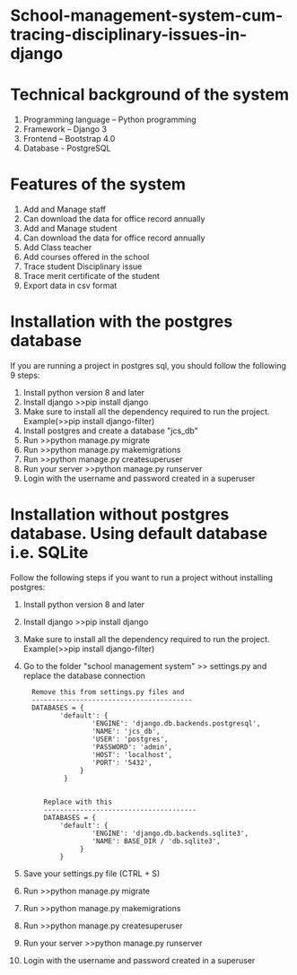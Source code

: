 # School-management-system-cum-tracing-disciplinary-issues-in-django
# Technical background of the system
1. Programming language – Python programming
2. Framework – Django 3
3. Frontend – Bootstrap 4.0
4. Database - PostgreSQL 


# Features of the system 
1. Add and Manage staff
2. Can download the data for office record annually
3. Add and Manage student
4. Can download the data for office record annually
5. Add Class teacher
6. Add courses offered in the school
7. Trace student Disciplinary issue
8. Trace merit certificate of the student
9. Export data in csv format


# Installation with the postgres database
If you are running a project in postgres sql, you should follow the following 9 steps:
1. Install python version 8 and later
2. Install django >>pip install django
3. Make sure to install all the dependency required to run the project. Example(>>pip install django-filter)
4. Install postgres and create a database "jcs_db"
5. Run >>python manage.py migrate
6. Run >>python manage.py makemigrations
7. Run >>python manage.py createsuperuser 
8. Run your server >>python manage.py runserver
9. Login with the username and password created in a superuser


# Installation without postgres database. Using default database i.e. SQLite
Follow the following steps if you want to run a project without installing postgres:
1. Install python version 8 and later
2. Install django >>pip install django
3. Make sure to install all the dependency required to run the project. Example(>>pip install django-filter)
4. Go to the folder "school management system" >> settings.py and replace the database connection
 
		 Remove this from settings.py files and 
		 ----------------------------------------
		 DATABASES = {
				'default': {
						'ENGINE': 'django.db.backends.postgresql',
						'NAME': 'jcs_db',
						'USER': 'postgres',
						'PASSWORD': 'admin',
						'HOST': 'localhost',
						'PORT': '5432',
					 }
				 }


			Replace with this
			--------------------------------------
			DATABASES = {
				'default': {
						'ENGINE': 'django.db.backends.sqlite3',
						'NAME': BASE_DIR / 'db.sqlite3',
					 }
				}
   
6. Save your settings.py file (CTRL + S)
7. Run >>python manage.py migrate
8. Run >>python manage.py makemigrations
9. Run >>python manage.py createsuperuser 
10. Run your server >>python manage.py runserver
11. Login with the username and password created in a superuser

